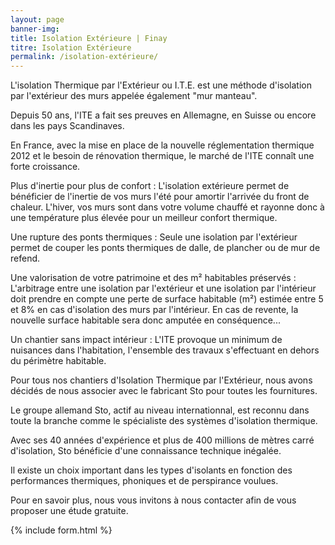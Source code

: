 ```yaml
---
layout: page
banner-img:
title: Isolation Extérieure | Finay
titre: Isolation Extérieure
permalink: /isolation-extérieure/
---
```

L'isolation Thermique par l'Extérieur ou I.T.E. est une méthode d'isolation par l'extérieur des murs appelée également "mur manteau".

Depuis 50 ans, l'ITE a fait ses preuves en Allemagne, en Suisse ou encore dans les pays Scandinaves.


En France, avec la mise en place de la nouvelle réglementation thermique 2012 et le besoin de rénovation thermique, le marché de l'ITE connaît une forte croissance.

Plus d'inertie pour plus de confort : L'isolation extérieure permet de bénéficier de l'inertie de vos murs l'été pour amortir l'arrivée du front de chaleur. L'hiver, vos murs sont dans votre volume chauffé et rayonne donc à une température plus élevée pour un meilleur confort thermique.

Une rupture des ponts thermiques : Seule une isolation par l'extérieur permet de couper les ponts thermiques de dalle, de plancher ou de mur de refend.

Une valorisation de votre patrimoine et des m² habitables préservés : L'arbitrage entre une isolation par l'extérieur et une isolation par l'intérieur doit prendre en compte une perte de surface habitable (m²) estimée entre 5 et 8% en cas d'isolation des murs par l'intérieur. En cas de revente, la nouvelle surface habitable sera donc amputée en conséquence...


Un chantier sans impact intérieur : L'ITE provoque un minimum de nuisances dans l'habitation, l'ensemble des travaux s'effectuant en dehors du périmètre habitable.

Pour tous nos chantiers d'Isolation Thermique par l'Extérieur, nous avons décidés de nous associer avec le fabricant Sto pour toutes les fournitures.

Le groupe allemand Sto, actif au niveau internationnal, est reconnu dans toute la branche comme le spécialiste des systèmes d'isolation thermique.

Avec ses 40 années d'expérience et plus de 400 millions de mètres carré d'isolation, Sto bénéficie d'une connaissance technique inégalée.

Il existe un choix important dans les types d'isolants en fonction des performances thermiques, phoniques et de perspirance voulues.

Pour en savoir plus, nous vous invitons à nous contacter afin de vous proposer une étude gratuite.

{% include form.html %}

